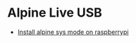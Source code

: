 # Alpine Live USB

- [Install alpine sys mode on raspberrypi](docs/INSTALL_ALPINE_SYS_RASPBERRY_PI.md)
